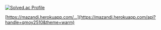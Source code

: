 [![Solved.ac Profile](http://mazassumnida.wtf/api/generate_badge?boj=qmoy2510)](https://solved.ac/qmoy2510)

[https://mazandi.herokuapp.com/...](https://mazandi.herokuapp.com/api?handle=qmoy2510&theme=warm)

<!--
**qmoy2510/qmoy2510** is a ✨ _special_ ✨ repository because its `README.md` (this file) appears on your GitHub profile.

Here are some ideas to get you started:

- 🔭 I’m currently working on ...
- 🌱 I’m currently learning ...
- 👯 I’m looking to collaborate on ...
- 🤔 I’m looking for help with ...
- 💬 Ask me about ...
- 📫 How to reach me: ...
- 😄 Pronouns: ...
- ⚡ Fun fact: ...
-->

